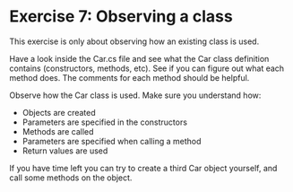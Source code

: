 ﻿# Exercise 7: Observing a class

This exercise is only about observing how an existing class is used. 
 
Have a look inside the Car.cs file and see what the Car class 
definition contains (constructors, methods, etc). See if you 
can figure out what each method does. The comments for 
each method should be helpful. 
  
Observe how the Car class is used. Make sure you understand how:
 
  * Objects are created 
  * Parameters are specified in the constructors 
  * Methods are called 
  * Parameters are specified when calling a method 
  * Return values are used 
 
If you have time left you can try to create a third Car object 
yourself, and call some methods on the object.
